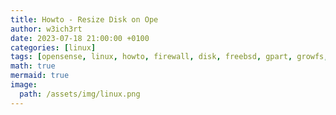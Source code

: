 ```yaml
---
title: Howto - Resize Disk on Ope
author: w3ich3rt
date: 2023-07-18 21:00:00 +0100
categories: [linux]
tags: [opensense, linux, howto, firewall, disk, freebsd, gpart, growfs, resize]
math: true
mermaid: true
image:
  path: /assets/img/linux.png
---
```


